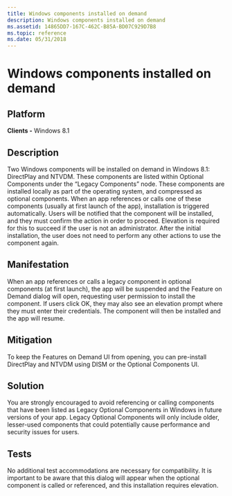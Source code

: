 ```yaml
---
title: Windows components installed on demand
description: Windows components installed on demand
ms.assetid: 14865DD7-167C-462C-B85A-BD07C929D7B8
ms.topic: reference
ms.date: 05/31/2018
---
```


# Windows components installed on demand

## Platform

**Clients -** Windows 8.1  







## Description

Two Windows components will be installed on demand in Windows 8.1: DirectPlay and NTVDM. These components are listed within Optional Components under the “Legacy Components” node. These components are installed locally as part of the operating system, and compressed as optional components. When an app references or calls one of these components (usually at first launch of the app), installation is triggered automatically. Users will be notified that the component will be installed, and they must confirm the action in order to proceed. Elevation is required for this to succeed if the user is not an administrator. After the initial installation, the user does not need to perform any other actions to use the component again.

## Manifestation

When an app references or calls a legacy component in optional components (at first launch), the app will be suspended and the Feature on Demand dialog will open, requesting user permission to install the component. If users click OK, they may also see an elevation prompt where they must enter their credentials. The component will then be installed and the app will resume.

## Mitigation

To keep the Features on Demand UI from opening, you can pre-install DirectPlay and NTVDM using DISM or the Optional Components UI.

## Solution

You are strongly encouraged to avoid referencing or calling components that have been listed as Legacy Optional Components in Windows in future versions of your app. Legacy Optional Components will only include older, lesser-used components that could potentially cause performance and security issues for users.

## Tests

No additional test accommodations are necessary for compatibility. It is important to be aware that this dialog will appear when the optional component is called or referenced, and this installation requires elevation.

 

 




